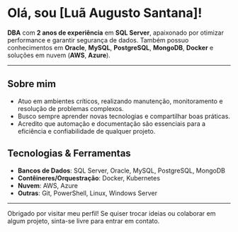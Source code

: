 
# Olá, sou [Luã Augusto Santana]!

**DBA** com **2 anos de experiência** em **SQL Server**, apaixonado por otimizar performance e garantir segurança de dados. Também possuo conhecimentos em **Oracle**, **MySQL**, **PostgreSQL**, **MongoDB**, **Docker** e soluções em nuvem (**AWS**, **Azure**).

---

## Sobre mim
- Atuo em ambientes críticos, realizando manutenção, monitoramento e resolução de problemas complexos.
- Busco sempre aprender novas tecnologias e compartilhar boas práticas.
- Acredito que automação e documentação são essenciais para a eficiência e confiabilidade de qualquer projeto.

## Tecnologias & Ferramentas
- **Bancos de Dados**: SQL Server, Oracle, MySQL, PostgreSQL, MongoDB
- **Contêineres/Orquestração**: Docker, Kubernetes
- **Nuvem**: AWS, Azure
- **Outras**: Git, PowerShell, Linux, Windows Server

---

Obrigado por visitar meu perfil! Se quiser trocar ideias ou colaborar em algum projeto, sinta-se livre para entrar em contato.
